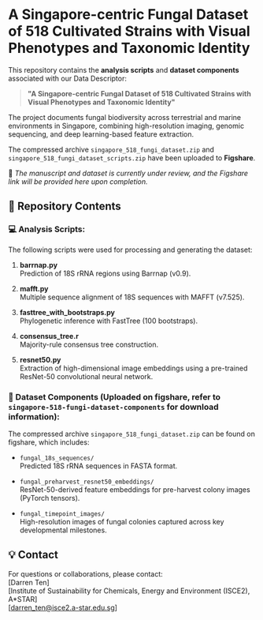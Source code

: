 # A Singapore-centric Fungal Dataset of 518 Cultivated Strains with Visual Phenotypes and Taxonomic Identity

This repository contains the **analysis scripts** and **dataset components** associated with our Data Descriptor:

> **"A Singapore-centric Fungal Dataset of 518 Cultivated Strains with Visual Phenotypes and Taxonomic Identity"**

The project documents fungal biodiversity across terrestrial and marine environments in Singapore, combining high-resolution imaging, genomic sequencing, and deep learning-based feature extraction.

The compressed archive `singapore_518_fungi_dataset.zip` and `singapore_518_fungi_dataset_scripts.zip` have been uploaded to **Figshare**.  

📝 _The manuscript and dataset is currently under review, and the Figshare link will be provided here upon completion._

## 📂 Repository Contents

### 💻 Analysis Scripts:
The following scripts were used for processing and generating the dataset:

1. **barrnap.py**  
   Prediction of 18S rRNA regions using Barrnap (v0.9).

2. **mafft.py**  
   Multiple sequence alignment of 18S sequences with MAFFT (v7.525).

3. **fasttree_with_bootstraps.py**  
   Phylogenetic inference with FastTree (100 bootstraps).

4. **consensus_tree.r**  
   Majority-rule consensus tree construction.

5. **resnet50.py**  
   Extraction of high-dimensional image embeddings using a pre-trained ResNet-50 convolutional neural network.

### 🍄 Dataset Components (Uploaded on figshare, refer to `singapore-518-fungi-dataset-components` for download information):
The compressed archive `singapore_518_fungi_dataset.zip` can be found on figshare, which includes:

- `fungal_18s_sequences/`  
  Predicted 18S rRNA sequences in FASTA format.

- `fungal_preharvest_resnet50_embeddings/`  
  ResNet-50-derived feature embeddings for pre-harvest colony images (PyTorch tensors).

- `fungal_timepoint_images/`  
  High-resolution images of fungal colonies captured across key developmental milestones.


## 💡 Contact
For questions or collaborations, please contact:  
[Darren Ten]  
[Institute of Sustainability for Chemicals, Energy and Environment (ISCE2), A*STAR]  
[darren_ten@isce2.a-star.edu.sg]
